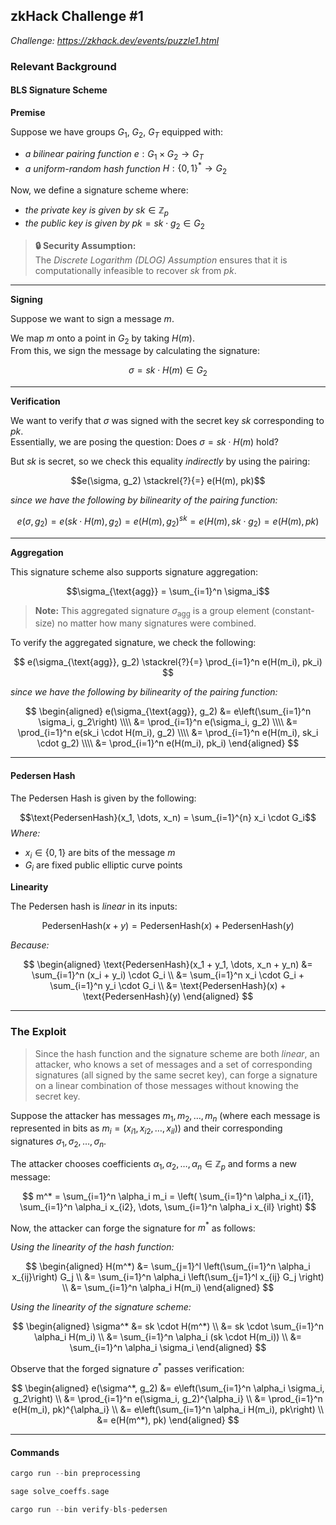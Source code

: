## zkHack Challenge #1
*Challenge: https://zkhack.dev/events/puzzle1.html*

### Relevant Background

#### BLS Signature Scheme

**Premise**

Suppose we have groups $G_1$, $G_2$, $G_T$ equipped with:

- *a bilinear pairing function* $e: G_1 \times G_2 \rightarrow G_T$
- *a uniform-random hash function* $H: \{0, 1\}^* \rightarrow G_2$

Now, we define a signature scheme where:
- *the private key is given by* $sk \in \mathbb{Z}_p$
- *the public key is given by* $pk = sk \cdot g_2 \in G_2$

> **🔒 Security Assumption:**  
> The *Discrete Logarithm (DLOG) Assumption* ensures that it is computationally infeasible to recover $sk$ from $pk$.

---

**Signing**

Suppose we want to sign a message $m$.  


We map $m$ onto a point in $G_2$ by taking $H(m)$.  
From this, we sign the message by calculating the signature:  

$$\sigma = sk \cdot H(m) \in G_2$$

---

**Verification**

We want to verify that $\sigma$ was signed with the secret key $sk$ corresponding to $pk$.  
Essentially, we are posing the question: Does $\sigma = sk \cdot H(m)$ hold?

But $sk$ is secret, so we check this equality *indirectly* by using the pairing:

$$e(\sigma, g_2) \stackrel{?}{=} e(H(m), pk)$$

*since we have the following by bilinearity of the pairing function:*

$$e(\sigma, g_2) = e(sk \cdot H(m), g_2) = e(H(m), g_2)^{sk} = e(H(m), sk \cdot g_2) = e(H(m), pk)$$

---

**Aggregation**

This signature scheme also supports signature aggregation:

$$\sigma_{\text{agg}} = \sum_{i=1}^n \sigma_i$$

> **Note:** This aggregated signature $\sigma_{\text{agg}}$ is a group element (constant-size) no matter how many signatures were combined.

To verify the aggregated signature, we check the following:

$$
e(\sigma_{\text{agg}}, g_2) \stackrel{?}{=} \prod_{i=1}^n e(H(m_i), pk_i)
$$

*since we have the following by bilinearity of the pairing function:*

$$
\begin{aligned}
e(\sigma_{\text{agg}}, g_2) &= e\left(\sum_{i=1}^n \sigma_i, g_2\right) \\\\
                            &= \prod_{i=1}^n e(\sigma_i, g_2) \\\\
                            &= \prod_{i=1}^n e(sk_i \cdot H(m_i), g_2) \\\\
                            &= \prod_{i=1}^n e(H(m_i), sk_i \cdot g_2) \\\\
                            &= \prod_{i=1}^n e(H(m_i), pk_i)
\end{aligned}
$$

---

#### Pedersen Hash

The Pedersen Hash is given by the following:

$$\text{PedersenHash}(x_1, \dots, x_n) = \sum_{i=1}^{n} x_i \cdot G_i$$
*Where:*
- $x_i \in \{0,1\}$ are bits of the message $m$
- $G_i$ are fixed public elliptic curve points

**Linearity**

The Pedersen hash is *linear* in its inputs:

$$
\text{PedersenHash}(x + y) = \text{PedersenHash}(x) + \text{PedersenHash}(y)
$$

*Because:*

$$
\begin{aligned}
\text{PedersenHash}(x_1 + y_1, \dots, x_n + y_n) &= \sum_{i=1}^n (x_i + y_i) \cdot G_i \\
                                                  &= \sum_{i=1}^n x_i \cdot G_i + \sum_{i=1}^n y_i \cdot G_i \\
                                                  &= \text{PedersenHash}(x) + \text{PedersenHash}(y)
\end{aligned}
$$


---

### The Exploit

> Since the hash function and the signature scheme are both *linear*, an attacker, who knows a set of messages and a set of corresponding signatures (all signed by the same secret key), can forge a signature on a linear combination of those messages without knowing the secret key.

Suppose the attacker has messages $m_1, m_2, \dots, m_n$ (where each message is represented in bits as $m_i = (x_{i1}, x_{i2}, \dots, x_{il})$) and their corresponding signatures $\sigma_1, \sigma_2, \dots, \sigma_n$.

The attacker chooses coefficients $\alpha_1, \alpha_2, \dots, \alpha_n \in \mathbb{Z}_p$ and forms a new message:

$$
m^* = \sum_{i=1}^n \alpha_i m_i = \left( \sum_{i=1}^n \alpha_i x_{i1}, \sum_{i=1}^n \alpha_i x_{i2}, \dots, \sum_{i=1}^n \alpha_i x_{il} \right)
$$

Now, the attacker can forge the signature for $m^*$ as follows:

*Using the linearity of the hash function:*

$$
\begin{aligned}
H(m^*) &= \sum_{j=1}^l \left(\sum_{i=1}^n \alpha_i x_{ij}\right) G_j \\
       &= \sum_{i=1}^n \alpha_i \left(\sum_{j=1}^l x_{ij} G_j \right) \\
       &= \sum_{i=1}^n \alpha_i H(m_i)
\end{aligned}
$$

*Using the linearity of the signature scheme:*

$$
\begin{aligned}
\sigma^* &= sk \cdot H(m^*) \\
         &= sk \cdot \sum_{i=1}^n \alpha_i H(m_i) \\
         &= \sum_{i=1}^n \alpha_i (sk \cdot H(m_i)) \\
         &= \sum_{i=1}^n \alpha_i \sigma_i
\end{aligned}
$$

Observe that the forged signature $\sigma^*$ passes verification:

$$
\begin{aligned}
e(\sigma^*, g_2) &= e\left(\sum_{i=1}^n \alpha_i \sigma_i, g_2\right) \\
                 &= \prod_{i=1}^n e(\sigma_i, g_2)^{\alpha_i} \\
                 &= \prod_{i=1}^n e(H(m_i), pk)^{\alpha_i} \\
                 &= e\left(\sum_{i=1}^n \alpha_i H(m_i), pk\right) \\
                 &= e(H(m^*), pk)
\end{aligned}
$$

---

#### Commands

```rust
cargo run --bin preprocessing
```

```rust
sage solve_coeffs.sage
```

```rust
cargo run --bin verify-bls-pedersen
```